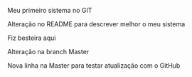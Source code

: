 Meu primeiro sistema no GIT

Alteração no README para descrever melhor o meu sistema

Fiz besteira aqui

Alteração na branch Master

Nova linha na Master para testar atualização com o GitHub